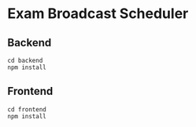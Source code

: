 # Exam Broadcast Scheduler

## Backend
```
cd backend
npm install
```

## Frontend
```
cd frontend
npm install
```
